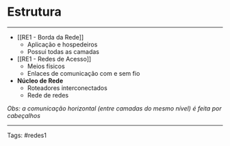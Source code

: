 # Estrutura

---

- [[RE1 - Borda da Rede]]
	- Aplicação e hospedeiros
	- Possui todas as camadas
- [[RE1 - Redes de Acesso]]
	- Meios físicos
	- Enlaces de comunicação com e sem fio
- **Núcleo de Rede**
	- Roteadores interconectados
	- Rede de redes

*Obs: a comunicação horizontal (entre camadas do mesmo nível) é feita por cabeçalhos*

---

Tags: #redes1 